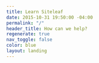 ```yaml
---
title: Learn Siteleaf
date: 2015-10-31 19:50:00 -04:00
permalink: "/"
header_title: How can we help?
regenerate: true
nav_toggle: false
color: blue
layout: landing
---
```


